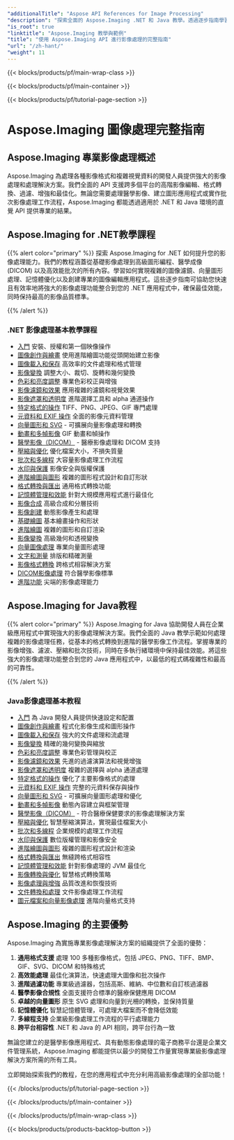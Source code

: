 ```yaml
---
"additionalTitle": "Aspose API References for Image Processing"
"description": "探索全面的 Aspose.Imaging .NET 和 Java 教學。透過逐步指南學習專業的影像處理、格式轉換、進階過濾和優化技術。"
"is_root": true
"linktitle": "Aspose.Imaging 教學與範例"
"title": "使用 Aspose.Imaging API 進行影像處理的完整指南"
"url": "/zh-hant/"
"weight": 11
---
```


{{< blocks/products/pf/main-wrap-class >}}

{{< blocks/products/pf/main-container >}}

{{< blocks/products/pf/tutorial-page-section >}}

# Aspose.Imaging 圖像處理完整指南

## Aspose.Imaging 專業影像處理概述

Aspose.Imaging 為處理各種影像格式和複雜視覺資料的開發人員提供強大的影像處理和處理解決方案。我們全面的 API 支援跨多個平台的高階影像編輯、格式轉換、過濾、增強和最佳化。無論您需要處理醫學影像、建立圖形應用程式或實作批次影像處理工作流程，Aspose.Imaging 都能透過適用於 .NET 和 Java 環境的直覺 API 提供專業的結果。

## Aspose.Imaging for .NET教學課程

{{% alert color="primary" %}}
探索 Aspose.Imaging for .NET 如何提升您的影像處理能力。我們的教程涵蓋從基礎影像處理到高級圖形編程、醫學成像 (DICOM) 以及高效能批次的所有內容。學習如何實現複雜的圖像濾鏡、向量圖形處理、記憶體優化以及創建專業的圖像編輯應用程式。這些逐步指南可協助您快速且有效率地將強大的影像處理功能整合到您的 .NET 應用程式中，確保最佳效能，同時保持最高的影像品質標準。

{{% /alert %}}

### .NET 影像處理基本教學課程

- [入門](./net/getting-started/) 安裝、授權和第一個映像操作
- [圖像創作與繪畫](./net/image-creation-drawing/) 使用進階繪圖功能從頭開始建立影像
- [圖像載入和保存](./net/image-loading-saving/) 高效率的文件處理和格式管理
- [影像變換](./net/image-transformations/) 調整大小、裁切、旋轉和幾何變換
- [色彩和亮度調整](./net/color-brightness-adjustments/) 專業色彩校正與增強
- [影像濾鏡和效果](./net/image-filtering-effects/) 應用複雜的濾鏡和視覺效果
- [影像遮罩和透明度](./net/image-masking-transparency/) 進階選擇工具和 alpha 通道操作
- [特定格式的操作](./net/format-specific-operations/) TIFF、PNG、JPEG、GIF 專門處理
- [元資料和 EXIF 操作](./net/metadata-exif-operations/) 全面的影像元資料管理
- [向量圖形和 SVG](./net/vector-graphics-svg/) - 可擴展向量影像處理和轉換
- [動畫和多幀影像](./net/animation-multi-frame-images/) GIF 動畫和幀操作
- [醫學影像（DICOM）](./net/medical-imaging-dicom/) - 醫療影像處理和 DICOM 支持
- [壓縮與優化](./net/compression-optimization/) 優化檔案大小，不損失質量
- [批次和多線程](./net/batch-processing-multi-threading/) 大容量影像處理工作流程
- [水印與保護](./net/watermarking-protection/) 影像安全與版權保護
- [進階繪圖與圖形](./net/advanced-drawing-graphics/) 複雜的圖形程式設計和自訂形狀
- [格式轉換與匯出](./net/format-conversion-export/) 通用格式轉換功能
- [記憶體管理和效能](./net/memory-management-performance/) 針對大規模應用程式進行最佳化
- [影像合成](./net/image-composition/) 高級合成和分層技術
- [影像創建](./net/image-creation/) 動態影像產生和處理
- [基礎繪圖](./net/basic-drawing/) 基本繪畫操作和形狀
- [進階繪圖](./net/advanced-drawing/) 複雜的圖形和自訂渲染
- [影像變換](./net/image-transformation/) 高級幾何和透視變換
- [向量圖像處理](./net/vector-image-processing/) 專業向量圖形處理
- [文字和測量](./net/text-and-measurements/) 排版和精確測量
- [影像格式轉換](./net/image-format-conversion/) 跨格式相容解決方案
- [DICOM影像處理](./net/dicom-image-processing/) 符合醫學影像標準
- [進階功能](./net/advanced-features/) 尖端的影像處理能力

## Aspose.Imaging for Java教程

{{% alert color="primary" %}}
Aspose.Imaging for Java 協助開發人員在企業級應用程式中實現強大的影像處理解決方案。我們全面的 Java 教學示範如何處理複雜的影像處理任務，從基本的格式轉換到進階的醫學影像工作流程。掌握專業的影像增強、濾波、壓縮和批次技術，同時在多執行緒環境中保持最佳效能。將這些強大的影像處理功能整合到您的 Java 應用程式中，以最低的程式碼複雜性和最高的可靠性。

{{% /alert %}}

### Java影像處理基本教程

- [入門](./java/getting-started/) 為 Java 開發人員提供快速設定和配置
- [圖像創作與繪畫](./java/image-creation-drawing/) 程式化影像生成和圖形操作
- [圖像載入和保存](./java/image-loading-saving/) 強大的文件處理和流處理
- [影像變換](./java/image-transformations/) 精確的幾何變換與縮放
- [色彩和亮度調整](./java/color-brightness-adjustments/) 專業色彩管理與校正
- [影像濾鏡和效果](./java/image-filtering-effects/) 先進的過濾演算法和視覺增強
- [影像遮罩和透明度](./java/image-masking-transparency/) 複雜的選擇與 alpha 通道處理
- [特定格式的操作](./java/format-specific-operations/) 優化了主要影像格式的處理
- [元資料和 EXIF 操作](./java/metadata-exif-operations/) 完整的元資料保存與操作
- [向量圖形和 SVG](./java/vector-graphics-svg/) - 可擴展向量圖形處理和優化
- [動畫和多幀影像](./java/animation-multi-frame-images/) 動態內容建立與框架管理
- [醫學影像（DICOM）](./java/medical-imaging-dicom/) - 符合醫療保健要求的影像處理解決方案
- [壓縮與優化](./java/compression-optimization/) 智慧壓縮演算法，實現最佳檔案大小
- [批次和多線程](./java/batch-processing-multi-threading/) 企業規模的處理工作流程
- [水印與保護](./java/watermarking-protection/) 數位版權管理和影像安全
- [進階繪圖與圖形](./java/advanced-drawing-graphics/) 複雜的圖形程式設計和渲染
- [格式轉換與匯出](./java/format-conversion-export/) 無縫跨格式相容性
- [記憶體管理和效能](./java/memory-management-performance/) 針對影像處理的 JVM 最佳化
- [影像轉換與優化](./java/image-conversion-and-optimization/) 智慧格式轉換策略
- [影像處理與增強](./java/image-processing-and-enhancement/) 品質改進和恢復技術
- [文件轉換和處理](./java/document-conversion-and-processing/) 文件影像處理工作流程
- [圖元檔案和向量影像處理](./java/metafile-and-vector-image-handling/) 進階向量格式支持

## Aspose.Imaging 的主要優勢

Aspose.Imaging 為實施專業影像處理解決方案的組織提供了全面的優勢：

1. **通用格式支援** 處理 100 多種影像格式，包括 JPEG、PNG、TIFF、BMP、GIF、SVG、DICOM 和特殊格式
2. **高效能處理** 最佳化演算法，快速處理大圖像和批次操作
3. **進階過濾功能** 專業級過濾器，包括高斯、維納、中位數和自訂核過濾器
4. **醫學影像合規性** 全面支援符合標準的醫療保健應用 DICOM
5. **卓越的向量圖形** 原生 SVG 處理和向量到光柵的轉換，並保持質量
6. **記憶體優化** 智慧記憶體管理，可處理大檔案而不會降低效能
7. **多線程支持** 企業級影像處理工作流程的平行處理能力
8. **跨平台相容性** .NET 和 Java 的 API 相同，跨平台行為一致

無論您建立的是醫學影像應用程式、具有動態影像處理的電子商務平台還是企業文件管理系統，Aspose.Imaging 都能提供以最少的開發工作量實現專業級影像處理解決方案所需的所有工具。

立即開始探索我們的教程，在您的應用程式中充分利用高級影像處理的全部功能！

{{< /blocks/products/pf/tutorial-page-section >}}

{{< /blocks/products/pf/main-container >}}

{{< /blocks/products/pf/main-wrap-class >}}

{{< blocks/products/products-backtop-button >}}